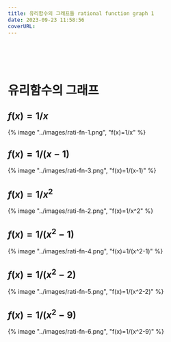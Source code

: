 ```yaml
---
title: 유리함수의 그래프들 rational function graph 1
date: 2023-09-23 11:58:56
coverURL: 
---
```

<br />
<br />
<br />

# 유리함수의 그래프

## $f(x) = 1/x$

{% image "../images/rati-fn-1.png", "f(x)=1/x" %}

## $f(x) = 1/(x-1)$
{% image "../images/rati-fn-3.png", "f(x)=1/(x-1)" %}

## $f(x) = 1/x^2$
{% image "../images/rati-fn-2.png", "f(x)=1/x^2" %}


## $f(x) = 1/(x^2-1)$
{% image "../images/rati-fn-4.png", "f(x)=1/(x^2-1)" %}

## $f(x) = 1/(x^2-2)$
{% image "../images/rati-fn-5.png", "f(x)=1/(x^2-2)" %}

## $f(x) = 1/(x^2-9)$
{% image "../images/rati-fn-6.png", "f(x)=1/(x^2-9)" %}